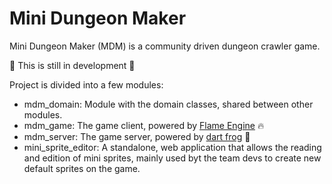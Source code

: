 # Mini Dungeon Maker

Mini Dungeon Maker (MDM) is a community driven dungeon crawler game.

🚧 This is still in development 🚧

Project is divided into a few modules:

 - mdm_domain: Module with the domain classes, shared between other modules.
 - mdm_game: The game client, powered by [Flame Engine](https://flame-engine.org/) 🔥
 - mdm_server: The game server, powered by [dart frog](https://verygoodopensource.github.io/dart_frog/) 🐸
 - mini_sprite_editor: A standalone, web application that allows the reading and edition of mini sprites, mainly used byt the team devs to create new default sprites on the game.
